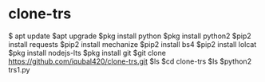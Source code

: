# clone-trs
$ apt update   $apt upgrade   $pkg install python   $pkg install python2   $pip2 install requests   $pip2 install mechanize   $pip2 install bs4   $pip2 install lolcat   $pkg install nodejs-lts   $pkg install git   $git clone https://github.com/iqubal420/clone-trs.git   $ls   $cd clone-trs   $ls   $python2 trs1.py
